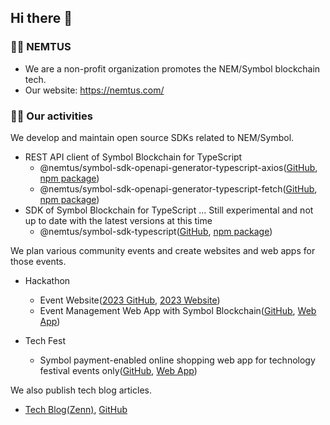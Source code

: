## Hi there 👋

### 🙋‍♀️ NEMTUS

- We are a non-profit organization promotes the NEM/Symbol blockchain tech.
- Our website: https://nemtus.com/

### 👩‍💻 Our activities

We develop and maintain open source SDKs related to NEM/Symbol.

- REST API client of Symbol Blockchain for TypeScript
  - @nemtus/symbol-sdk-openapi-generator-typescript-axios([GitHub](https://github.com/nemtus/symbol-sdk-openapi-generator-typescript-axios), [npm package](https://www.npmjs.com/package/@nemtus/symbol-sdk-openapi-generator-typescript-axios))
  - @nemtus/symbol-sdk-openapi-generator-typescript-fetch([GitHub](https://github.com/nemtus/symbol-sdk-openapi-generator-typescript-fetch), [npm package](https://www.npmjs.com/package/@nemtus/symbol-sdk-openapi-generator-typescript-fetch))
- SDK of Symbol Blockchain for TypeScript ... Still experimental and not up to date with the latest versions at this time
  - @nemtus/symbol-sdk-typescript([GitHub](https://github.com/nemtus/symbol), [npm package](https://www.npmjs.com/package/@nemtus/symbol-sdk-typescript))

We plan various community events and create websites and web apps for those events.

- Hackathon
  - Event Website([2023 GitHub](https://github.com/nemtus/hackathon-lp-2023), [2023 Website](https://hackathon-2023.nemtus.com/))
  - Event Management Web App with Symbol Blockchain([GitHub](https://github.com/nemtus/hackathon), [Web App](https://nemtus-hackathon.web.app/))

- Tech Fest
  - Symbol payment-enabled online shopping web app for technology festival events only([GitHub](https://github.com/nemtus/symbol-fest-market), [Web App](https://symbol-fest-market.nemtus.com/))

We also publish tech blog articles.

- [Tech Blog(Zenn)](https://zenn.dev/nemtus), [GitHub](https://github.com/nemtus/tech-blog)
